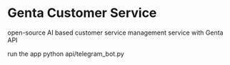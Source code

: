 # Genta Customer Service
open-source AI based customer service management service with Genta API

run the app
python api/telegram_bot.py   